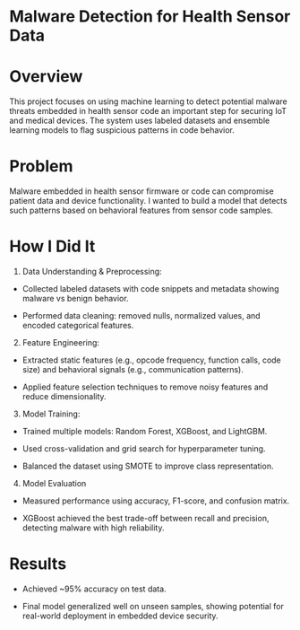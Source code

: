 # Malware Detection for Health Sensor Data
# Overview 
This project focuses on using machine learning to detect potential malware threats embedded in health sensor code an important step for securing IoT and medical devices. The system uses labeled datasets and ensemble learning models to flag suspicious patterns in code behavior.
# Problem
Malware embedded in health sensor firmware or code can compromise patient data and device functionality. I wanted to build a model that detects such patterns based on behavioral features from sensor code samples.

# How I Did It
1. Data Understanding & Preprocessing:
- Collected labeled datasets with code snippets and metadata showing malware vs benign behavior.

- Performed data cleaning: removed nulls, normalized values, and encoded categorical features.

2. Feature Engineering:
- Extracted static features (e.g., opcode frequency, function calls, code size) and behavioral signals (e.g., communication patterns).

- Applied feature selection techniques to remove noisy features and reduce dimensionality.

3. Model Training:
- Trained multiple models: Random Forest, XGBoost, and LightGBM.

- Used cross-validation and grid search for hyperparameter tuning.

- Balanced the dataset using SMOTE to improve class representation.

4. Model Evaluation
- Measured performance using accuracy, F1-score, and confusion matrix.

- XGBoost achieved the best trade-off between recall and precision, detecting malware with high reliability.

# Results
- Achieved ~95% accuracy on test data.

- Final model generalized well on unseen samples, showing potential for real-world deployment in embedded device security.
